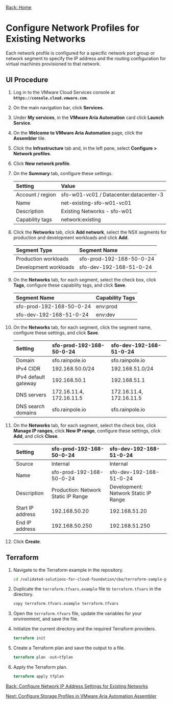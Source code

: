 [Back: Home](README.md)

# Configure Network Profiles for Existing Networks

Each network profile is configured for a specific network port group or network segment to specify the IP address and the routing configuration for virtual machines provisioned to that network.

## UI Procedure

1. Log in to the VMware Cloud Services console at **`https://console.cloud.vmware.com`**.

2. On the main navigation bar, click **Services**.

3. Under **My services**, in the **VMware Aria Automation** card click **Launch Service**.

4. On the **Welcome to VMware Aria Automation** page, click the **Assembler** tile.

5. Click the **Infrastructure** tab and, in the left pane, select **Configure > Network profiles**.

6. Click **New network profile**.

7. On the **Summary** tab, configure these settings.

    | **Setting**           | **Value**                              |
    | :-                    | :-                                     |
    | Account / region      | sfo-w01-vc01 / Datacenter:datacenter-3 |
    | Name                  | net-existing-sfo-w01-vc01              |
    | Description           | Existing Networks - sfo-w01            |
    | Capability tags       | network:existing                       |

8. Click the **Networks** tab, click **Add network**, select the NSX segments for production and development workloads and click **Add**.

    | **Segment Type**      | **Segment Name**         |
    | :-                    | :-                       |
    | Production workloads  | sfo-prod-192-168-50-0-24 |
    | Development workloads | sfo-dev-192-168-51-0-24  |

9. On the **Networks** tab, for each segment, select the check box, click **Tags**, configure these capability tags, and click **Save**.

    | **Segment Name**         | **Capability Tags** |
    | :-                       | :-                  |
    | sfo-prod-192-168-50-0-24 | env:prod            |
    | sfo-dev-192-168-51-0-24  | env:dev             |

10. On the **Networks** tab, for each segment, click the segment name, configure these settings, and click **Save**.

    | **Setting**           | **sfo-prod-192-168-50-0-24** | **sfo-dev-192-168-51-0-24** |
    | :-                    | :-                           | :-                                        |
    | Domain                | sfo.rainpole.io              | sfo.rainpole.io                           |
    | IPv4 CIDR             | 192.168.50.0/24              | 192.168.51.0/24                           |
    | IPv4 default gateway  | 192.168.50.1                 | 192.168.51.1                              |
    | DNS servers           | 172.16.11.4, 172.16.11.5     | 172.16.11.4, 172.16.11.5                  |
    | DNS search domains    | sfo.rainpole.io              | sfo.rainpole.io                           |

11. On the **Networks** tab, for each segment, select the check box, click **Manage IP ranges**, click **New IP range**, configure these settings, click **Add**, and click **Close**.

    | **Setting**      | **sfo-prod-192-168-50-0-24**        | **sfo-dev-192-168-51-0-24**          |
    | :-               | :-                                  | :-                                   |
    | Source           | Internal                            | Internal                             |
    | Name             | sfo-prod-192-168-50-0-24            | sfo-dev-192-168-51-0-24              |
    | Description      | Production: Network Static IP Range | Development: Network Static IP Range |
    | Start IP address | 192.168.50.20                       | 192.168.51.20                        |
    | End IP address   | 192.168.50.250                      | 192.168.51.250                       |

12. Click **Create**.

## Terraform

1. Navigate to the Terraform example in the repository.

    ```bash
    cd /validated-solutions-for-cloud-foundation/cba/terraform-sample-project/08-assembler-network-profile
    ```

2. Duplicate the `terraform.tfvars.example` file to `terraform.tfvars` in the directory.

   ```bash
   copy terraform.tfvars.example terraform.tfvars
   ```

3. Open the `terraform.tfvars` file, update the variables for your environment, and save the file.

4. Initialize the current directory and the required Terraform providers.

   ```terraform
   terraform init
   ```

5. Create a Terraform plan and save the output to a file.

   ```terraform
   terraform plan -out=tfplan
   ```

6. Apply the Terraform plan.

   ```terraform
   terraform apply tfplan
   ```

[Back: Configure Network IP Address Settings for Existing Networks](7-configure-segment-networking.md)

[Next: Configure Storage Profiles in VMware Aria Automation Assembler](9-configure-storage-profile.md)
